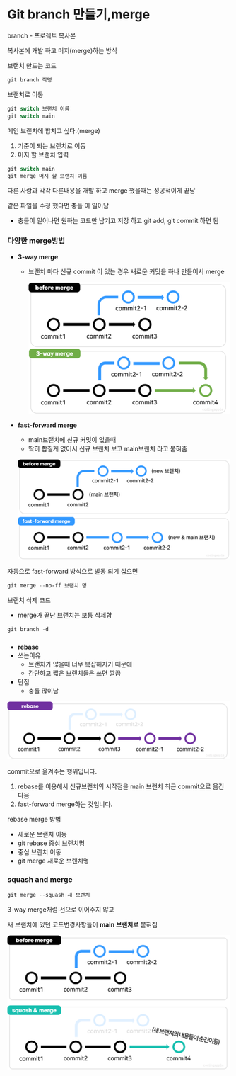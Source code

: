 # Git branch 만들기,merge

branch - 프로젝트 복사본 

복사본에 개발 하고 머지(merge)하는 방식 

브랜치 만드는 코드

```java
git branch 작명
```

브랜치로 이동 

```java
git switch 브랜치 이름 
git switch main
```

메인 브랜치에 합치고 싶다.(merge)

1. 기준이 되는 브랜치로 이동
2. 머지 할 브랜치 입력

```powershell
git switch main
git merge 머지 할 브랜치 이름
```

다른 사람과 각각 다른내용을 개발 하고 merge 했을때는 성공적이게 끝남 

같은 파일을 수정 했다면 충돌 이 일어남 

- 충돌이 일어나면 원하는 코드만 남기고 저장 하고 git add, git commit 하면 됨

### 다양한 merge방법

- **3-way merge**
    - 브랜치 마다 신규 commit 이 있는 경우 새로운 커밋을 하나 만들어서 merge
        
        ![image.png](./Git%20branch%20만들기/image.png)
        
- **fast-forward merge**
    - main브랜치에 신규 커밋이 없을때
    - 딱히 합칠게 없어서 신규 브랜치 보고 main브랜치 라고 붙혀줌
    
    ![image.png](./Git%20branch%20만들기/image%201.png)
    

자동으로 fast-forward 방식으로 발동 되기 싫으면 

```powershell
git merge --no-ff 브랜치 명
```

브랜치 삭제 코드

- merge가 끝난 브랜치는 보통 삭제함

```powershell
git branch -d
```

### 

- **rebase**
- 쓰는이유
    - 브랜치가 많을때 너무 복잡해지기 때문에
    - 간단하고 짧은 브랜치들은 쓰면 깔끔
- 단점
    - 충돌 많이남

![image.png](./Git%20branch%20만들기/image%202.png)

commit으로 옮겨주는 행위입니다.

1. rebase를 이용해서 신규브랜치의 시작점을 main 브랜치 최근 commit으로 옮긴 다음
2. fast-forward merge하는 것입니다.

rebase merge 방법

- 새로운 브랜치 이동
- git rebase 중심 브랜치명
- 중심 브랜치 이동
- git merge 새로운 브랜치명

### squash and merge

```powershell
git merge --squash 새 브랜치
```

3-way merge처럼 선으로 이어주지 않고

새 브랜치에 있던 코드변경사항들이 **main 브랜치로** 붙혀짐 

![image.png](./Git%20branch%20만들기/image%203.png)